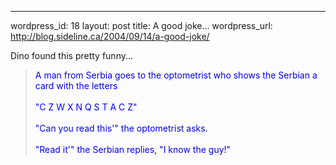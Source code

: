 --- 
wordpress_id: 18
layout: post
title: A good joke&#8230;
wordpress_url: http://blog.sideline.ca/2004/09/14/a-good-joke/

<p>Dino found this pretty funny...</p>
<blockquote>
<p><font color="#0000ff">A man from Serbia goes to the optometrist who shows the Serbian a card with the letters <br /><br />"C Z W X N Q S T A C Z" <br /><br />"Can you read this'" the optometrist asks. <br /><br />"Read it'" the Serbian replies, "I know the guy!"</font></p></blockquote>
